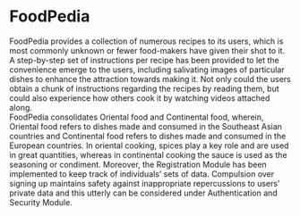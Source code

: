 # FoodPedia
 FoodPedia provides a collection of numerous recipes to its users, which is most commonly unknown or fewer food-makers have given their shot to it. A step-by-step set of instructions per recipe has been provided to let the convenience emerge to the users, including salivating images of particular dishes to enhance the attraction towards making it. Not only could the users obtain a chunk of instructions regarding the recipes by reading them, but could also experience how others cook it by watching videos attached along.  
FoodPedia consolidates Oriental food and Continental food, wherein, Oriental food refers to dishes made and consumed in the Southeast Asian countries and Continental food refers to dishes made and consumed in the European countries. In oriental cooking, spices play a key role and are used in great quantities, whereas in continental cooking the sauce is used as the seasoning or condiment. Moreover, the Registration Module has been implemented to keep track of individuals’ sets of data. Compulsion over signing up maintains safety against inappropriate repercussions to users’ private data and this utterly can be considered under Authentication and Security Module.
